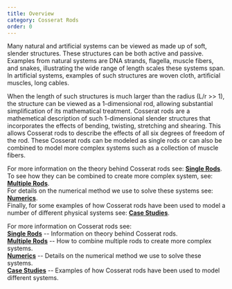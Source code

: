 ```yaml
---
title: Overview
category: Cosserat Rods
order: 0
---
```


Many natural and artificial systems can be viewed as made up of soft, slender structures. These structures can be both active and passive. Examples from natural systems are DNA strands, flagella, muscle fibers, and snakes, illustrating the wide range of length scales these systems span. In artificial systems, examples of such structures are woven cloth, artificial muscles, long cables. 

When the length of such structures is much larger than the radius (L/r >> 1), the structure can be viewed as a 1-dimensional rod, allowing substantial simplification of its mathematical treatment. Cosserat rods are a mathemetical description of such 1-dimensional slender structures that incorporates the effects of bending, twisting, stretching and shearing. This allows Cosserat rods to describe the effects of all six degrees of freedom of the rod. These Cosserat rods can be modeled as single rods or can also be combined to model more complex systems such as a collection of muscle fibers. 

For more information on the theory behind Cosserat rods see: [**Single Rods**](../single-rods/).   
To see how they can be combined to create more complex system, see: [**Multiple Rods**](../multiple-rods/).  
For details on the numerical method we use to solve these systems see: [**Numerics**](../numerics).  
Finally, for some examples of how Cosserat rods have been used to model a number of different physical systems see: [**Case Studies**](../case-studies/). 

For more information on Cosserat rods see:  
[**Single Rods**](../single-rods/) -- Information on theory behind Cosserat rods.  
[**Multiple Rods**](../multiple-rods/) -- How to combine multiple rods to create more complex systems.  
[**Numerics**](../numerics) -- Details on the numerical method we use to solve these systems.  
[**Case Studies**](../case-studies/) -- Examples of how Cosserat rods have been used to model different systems.  